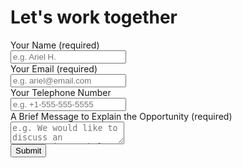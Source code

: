 # Let's work together

<form netlify id="contact_form_{% if permalink != '/' %}{{permalink | slug}}{% else %}index{% endif %}" class="form flex flex-dir-col" name="contact_form_{% if permalink != '/' %}{{permalink | slug}}{% else %}index{% endif %}">
  <label class="form__row input__label">
    <div class="input__label__text">Your Name (required)</div>
    <input class="input" type="text" name="name" placeholder="e.g. Ariel H." required />
  </label>
  <label class="form__row input__label">
    <div class="input__label__text">Your Email (required)</div>
    <input class="input" type="email" name="email" placeholder="e.g. ariel@email.com" required />
  </label>
  <label class="form__row input__label form__hp">
    <div class="input__label__text">Your Telephone Number</div>
    <input class="input" type="tel" name="tel" placeholder="e.g. +1-555-555-5555"/>
  </label>
  <label class="form__row input__label">
    <div class="input__label__text">A Brief Message to Explain the Opportunity (required)</div>
    <textarea class="input" name="message" placeholder="e.g. We would like to discuss an opportunity to help us develop a new UI for our app..." required></textarea>
  </label>
  <label style="display: none;" class="form__row input__label">
    <div class="input__label__text">Random Number Captcha (required)</div>
    <div class="input__label__sub__text font__sml">Please type in the following number: <span id="quick-captcha"></span></div>
    <input class="input" type="number" name="quickcaptcha" placeholder="Please enter the number: 789"></textarea>
  </label>
  <div class="form__submit">
    <input class="input btn__submit" type="submit"/>
  </div>
</form>
